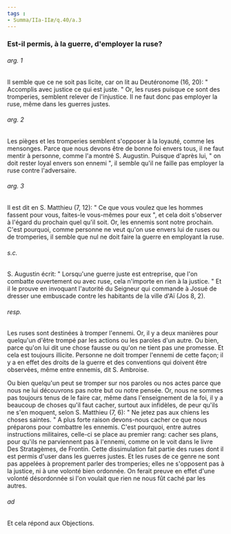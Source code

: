 ```yaml
---
tags : 
- Summa/IIa-IIæ/q.40/a.3
---
```


### Est-il permis, à la guerre, d'employer la ruse?

###### arg. 1
Il semble que ce ne soit pas licite, car on lit au Deutéronome (16, 20): " Accomplis avec justice ce qui est juste. " Or, les ruses puisque ce sont des tromperies, semblent relever de l'injustice. Il ne faut donc pas employer la ruse, même dans les guerres justes. 

###### arg. 2
Les pièges et les tromperies semblent s'opposer à la loyauté, comme les mensonges. Parce que nous devons être de bonne foi envers tous, il ne faut mentir à personne, comme l'a montré S. Augustin. Puisque d'après lui, " on doit rester loyal envers son ennemi ", il semble qu'il ne faille pas employer la ruse contre l'adversaire. 

###### arg. 3
Il est dit en S. Matthieu (7, 12): " Ce que vous voulez que les hommes fassent pour vous, faites-le vous-mêmes pour eux ", et cela doit s'observer à l'égard du prochain quel qu'il soit. Or, les ennemis sont notre prochain. C'est pourquoi, comme personne ne veut qu'on use envers lui de ruses ou de tromperies, il semble que nul ne doit faire la guerre en employant la ruse. 

###### s.c.
S. Augustin écrit: " Lorsqu'une guerre juste est entreprise, que l'on combatte ouvertement ou avec ruse, cela n'importe en rien à la justice. " Et il le prouve en invoquant l'autorité du Seigneur qui commande à Josué de dresser une embuscade contre les habitants de la ville d'Aï (Jos 8, 2). 

###### resp.
Les ruses sont destinées à tromper l'ennemi. Or, il y a deux manières pour quelqu'un d'être trompé par les actions ou les paroles d'un autre. Ou bien, parce qu'on lui dit une chose fausse ou qu'on ne tient pas une promesse. Et cela est toujours illicite. Personne ne doit tromper l'ennemi de cette façon; il y a en effet des droits de la guerre et des conventions qui doivent être observées, même entre ennemis, dit S. Ambroise. 

Ou bien quelqu'un peut se tromper sur nos paroles ou nos actes parce que nous ne lui découvrons pas notre but ou notre pensée. Or, nous ne sommes pas toujours tenus de le faire car, même dans l'enseignement de la foi, il y a beaucoup de choses qu'il faut cacher, surtout aux infidèles, de peur qu'ils ne s'en moquent, selon S. Matthieu (7, 6): " Ne jetez pas aux chiens les choses saintes. " A plus forte raison devons-nous cacher ce que nous préparons pour combattre les ennemis. C'est pourquoi, entre autres instructions militaires, celle-ci se place au premier rang: cacher ses plans, pour qu'ils ne parviennent pas à l'ennemi, comme on le voit dans le livre Des Stratagèmes, de Frontin. Cette dissimulation fait partie des ruses dont il est permis d'user dans les guerres justes. Et les ruses de ce genre ne sont pas appelées à proprement parler des tromperies; elles ne s'opposent pas à la justice, ni à une volonté bien ordonnée. On ferait preuve en effet d'une volonté désordonnée si l'on voulait que rien ne nous fût caché par les autres. 

###### ad 
Et cela répond aux Objections. 

